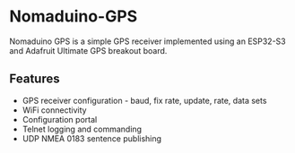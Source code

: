 # Nomaduino-GPS

Nomaduino GPS is a simple GPS receiver implemented using an ESP32-S3 and Adafruit Ultimate GPS breakout board.

## Features

- GPS receiver configuration - baud, fix rate, update, rate, data sets
- WiFi connectivity
- Configuration portal
- Telnet logging and commanding
- UDP NMEA 0183 sentence publishing
